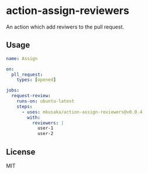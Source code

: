 # action-assign-reviewers
An action which add reviwers to the pull request.

## Usage

```yml
name: Assign

on:
  pll_request:
    types: [opened]

jobs:
  request-review:
    runs-on: ubuntu-latest
    steps:
      - uses: mkusaka/action-assign-reviewers@v0.0.4
        with:
          reviewers: |
            user-1
            user-2
```

## License
MIT
